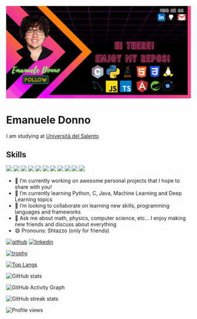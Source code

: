 <img src="https://github.com/Shtazzo/Shtazzo/blob/main/Banner%20Github.gif" width="auto"/>

# Emanuele Donno
I am studying at [Università del Salento](https://www.unisalento.it)

## Skills
<img src="https://img.icons8.com/color/48/000000/c-programming.png" width="50"/>  <img src="https://img.icons8.com/color/48/000000/python--v2.png" width="50"/> <img src="https://img.icons8.com/color/48/000000/java.png" width="50"/> <img src="https://img.icons8.com/color/48/000000/javascript--v2.png" width="50"/> <img src="https://img.icons8.com/color/48/000000/typescript.png" width="50"/> <img src="https://img.icons8.com/color/48/000000/mysql-logo.png" width="50"/> <img src="https://img.icons8.com/color/48/000000/html-5--v1.png" width="50"/> <img src="https://img.icons8.com/color/48/000000/css3.png" width="50"/> <img src="https://img.icons8.com/color/48/000000/spring-logo.png" width="50"/> <img src="https://img.icons8.com/ios-filled/50/000000/ionic.png" width="50"/> <img src="https://img.icons8.com/color/48/000000/angularjs.png" width="50"/> 


- 🔭 I’m currently working on awesome personal projects that I hope to share with you! 
- 🌱 I’m currently learning Python, C, Java, Machine Learning and Deep Learning topics  
- 👯 I’m looking to collaborate on learning new skills, programming languages and frameworks 
- 💬 Ask me about math, physics, computer science, etc... I enjoy making new friends and discuss about everything 
- 😄 Pronouns: Shtazzo (only for friends) 


[<img src='https://cdn.jsdelivr.net/npm/simple-icons@3.0.1/icons/github.svg' alt='github' height='40'>](https://github.com/Shtazzo)  [<img src='https://cdn.jsdelivr.net/npm/simple-icons@3.0.1/icons/linkedin.svg' alt='linkedin' height='40'>](https://www.linkedin.com/in/emanuele-donno/)  

[![trophy](https://github-profile-trophy.vercel.app/?username=Shtazzo&theme=buddhism&column=6&margin-w=15&margin-h=15&no-bg=false&no-frame=true)](https://github.com/ryo-ma/github-profile-trophy)

[![Top Langs](https://github-readme-stats.vercel.app/api/top-langs/?username=Shtazzo)](https://github.com/anuraghazra/github-readme-stats)

![GitHub stats](https://github-readme-stats.vercel.app/api?username=Shtazzo&show_icons=true&theme=synthwave&card_width=500&count_private=true)  

![GitHub Activity Graph](https://activity-graph.herokuapp.com/graph?username=Shtazzo)  

![GitHub streak stats](https://github-readme-streak-stats.herokuapp.com/?user=Shtazzo)  

![Profile views](https://gpvc.arturio.dev/Shtazzo)  
